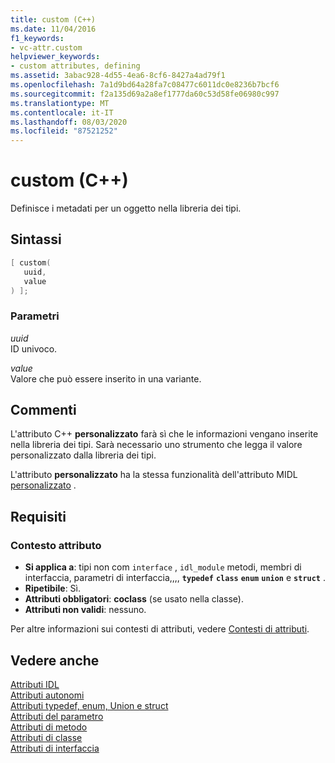 ```yaml
---
title: custom (C++)
ms.date: 11/04/2016
f1_keywords:
- vc-attr.custom
helpviewer_keywords:
- custom attributes, defining
ms.assetid: 3abac928-4d55-4ea6-8cf6-8427a4ad79f1
ms.openlocfilehash: 7a1d9bd64a28fa7c08477c6011dc0e8236b7bcf6
ms.sourcegitcommit: f2a135d69a2a8ef1777da60c53d58fe06980c997
ms.translationtype: MT
ms.contentlocale: it-IT
ms.lasthandoff: 08/03/2020
ms.locfileid: "87521252"
---
```

# <a name="custom-c"></a>custom (C++)

Definisce i metadati per un oggetto nella libreria dei tipi.

## <a name="syntax"></a>Sintassi

```cpp
[ custom(
   uuid,
   value
) ];
```

### <a name="parameters"></a>Parametri

*uuid*<br/>
ID univoco.

*value*<br/>
Valore che può essere inserito in una variante.

## <a name="remarks"></a>Commenti

L'attributo C++ **personalizzato** farà sì che le informazioni vengano inserite nella libreria dei tipi. Sarà necessario uno strumento che legga il valore personalizzato dalla libreria dei tipi.

L'attributo **personalizzato** ha la stessa funzionalità dell'attributo MIDL [personalizzato](/windows/win32/Midl/custom) .

## <a name="requirements"></a>Requisiti

### <a name="attribute-context"></a>Contesto attributo

- **Si applica a**: tipi non com `interface` , `idl_module` metodi, membri di interfaccia, parametri di interfaccia,,,, **`typedef`** **`class`** **`enum`** **`union`** e **`struct`** .
- **Ripetibile**: Sì.
- **Attributi obbligatori**: **coclass** (se usato nella classe).
- **Attributi non validi**: nessuno.

Per altre informazioni sui contesti di attributi, vedere [Contesti di attributi](cpp-attributes-com-net.md#contexts).

## <a name="see-also"></a>Vedere anche

[Attributi IDL](idl-attributes.md)<br/>
[Attributi autonomi](stand-alone-attributes.md)<br/>
[Attributi typedef, enum, Union e struct](typedef-enum-union-and-struct-attributes.md)<br/>
[Attributi del parametro](parameter-attributes.md)<br/>
[Attributi di metodo](method-attributes.md)<br/>
[Attributi di classe](class-attributes.md)<br/>
[Attributi di interfaccia](interface-attributes.md)
